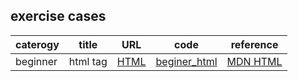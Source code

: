 ## exercise cases
|caterogy|title|URL | code|reference|
|--|--|--|--|--|
| beginner | html tag |[HTML](https://sanghunoh.github.io/publishing/cases/beginner_html_site_styled.html)| [beginer_html](./cases/beginner_html_site_styled.html)|[MDN HTML](https://developer.mozilla.org/en-US/docs/Web/HTML)|